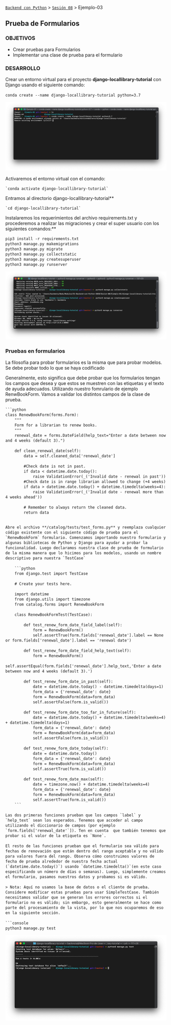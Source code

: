 [`Backend con Python`](../../Readme.md) > [`Sesión 08`](../Readme.md) > Ejemplo-03
## Prueba de Formularios

### OBJETIVOS
- Crear pruebas para Formularios
- Implementar una clase de prueba para el formulario



### DESARROLLO

Crear un entorno virtual para el proyecto **django-locallibrary-tutorial** con Django usando el siguiente comando:

`conda create --name django-locallibrary-tutorial python=3.7`

![](img/1.jpeg)

Activaremos el entorno virtual con el comando:

	`conda activate django-locallibrary-tutorial`

Entramos al directorio django-locallibrary-tutorial**

	`cd django-locallibrary-tutorial`

Instalaremos los requerimientos del archivo requirements.txt y procederemos a realizar las migraciones y crear el super usuario con los siguientes comandos:**

   ```
   pip3 install -r requirements.txt
   python3 manage.py makemigrations
   python3 manage.py migrate
   python3 manage.py collectstatic
   python3 manage.py createsuperuser
   python3 manage.py runserver
   ```
![](img/2.jpeg)

### Pruebas en formularios

La filosofía para probar formularios es la misma que para probar  modelos. Se debe probar todo lo que se  haya codificado

Generalmente, esto significa que debe probar que los formularios tengan los campos que desea y que estos se muestren con las etiquetas y el texto de ayuda adecuados. Utilizando nuestro fomrulario de ejemplo RenwBookForm. Vamos a validar los distintos campos de la clase de prueba. 

	```python
	class RenewBookForm(forms.Form):
	    """
	    Form for a librarian to renew books.
	    """
	    renewal_date = forms.DateField(help_text="Enter a date between now and 4 weeks (default 3).")
	
	    def clean_renewal_date(self):
	        data = self.cleaned_data['renewal_date']
	
	        #Check date is not in past.
	        if data < datetime.date.today():
	            raise ValidationError(_('Invalid date - renewal in past'))
	        #Check date is in range librarian allowed to change (+4 weeks)
	        if data > datetime.date.today() + datetime.timedelta(weeks=4):
	            raise ValidationError(_('Invalid date - renewal more than 4 weeks ahead'))
	
	        # Remember to always return the cleaned data.
	        return data
```

Abre el archivo **/catalog/tests/test_forms.py** y reemplaza cualquier código existente con el siguiente código de prueba para el `RenewBookForm` formulario. Comenzamos importando nuestro formulario y algunas bibliotecas de Python y Django para ayudar a probar la funcionalidad. Luego declaramos nuestra clase de prueba de formulario de la misma manera que lo hicimos para los modelos, usando un nombre descriptivo para nuestra `TestCase`

	```python
	from django.test import TestCase
	
	# Create your tests here.
	
	import datetime
	from django.utils import timezone
	from catalog.forms import RenewBookForm
	
	class RenewBookFormTest(TestCase):
	
	    def test_renew_form_date_field_label(self):
	        form = RenewBookForm()        
	        self.assertTrue(form.fields['renewal_date'].label == None or form.fields['renewal_date'].label == 'renewal date')
	
	    def test_renew_form_date_field_help_text(self):
	        form = RenewBookForm()
	        self.assertEqual(form.fields['renewal_date'].help_text,'Enter a date between now and 4 weeks (default 3).')
	
	    def test_renew_form_date_in_past(self):
	        date = datetime.date.today() - datetime.timedelta(days=1)
	        form_data = {'renewal_date': date}
	        form = RenewBookForm(data=form_data)
	        self.assertFalse(form.is_valid())
	
	    def test_renew_form_date_too_far_in_future(self):
	        date = datetime.date.today() + datetime.timedelta(weeks=4) + datetime.timedelta(days=1)
	        form_data = {'renewal_date': date}
	        form = RenewBookForm(data=form_data)
	        self.assertFalse(form.is_valid())
	
	    def test_renew_form_date_today(self):
	        date = datetime.date.today()
	        form_data = {'renewal_date': date}
	        form = RenewBookForm(data=form_data)
	        self.assertTrue(form.is_valid())
	        
	    def test_renew_form_date_max(self):
	        date = timezone.now() + datetime.timedelta(weeks=4)
	        form_data = {'renewal_date': date}
	        form = RenewBookForm(data=form_data)
	        self.assertTrue(form.is_valid())
	```

Las dos primeras funciones prueban que los campos `label` y `help_text` sean los esperados. Tenemos que acceder al campo utilizando el diccionario de campos (por ejemplo `form.fields['renewal_date'`]). Ten en cuenta  que también tenemos que probar si el valor de la etiqueta es `None`.

El resto de las funciones prueban que el formulario sea válido para fechas de renovación que están dentro del rango aceptable y no válido para valores fuera del rango. Observa cómo construimos valores de fecha de prueba alrededor de nuestra fecha actual (`datetime.date.today()`) usando `datetime.timedelta()`(en este caso especificando un número de días o semanas). Luego, simplemente creamos el formulario, pasamos nuestros datos y probamos si es válido.

> Nota: Aquí no usamos la base de datos o el cliente de prueba. Considere modificar estas pruebas para usar SimpleTestCase. También necesitamos validar que se generan los errores correctos si el formulario no es válido; sin embargo, esto generalmente se hace como parte del procesamiento de la vista, por lo que nos ocuparemos de eso en la siguiente sección.

```console
python3 manage.py test
```

![](img/3.png)
